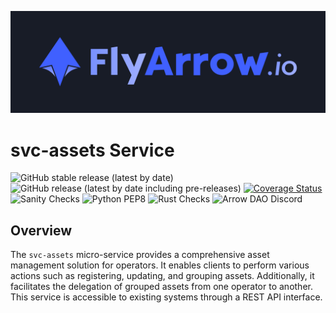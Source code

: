 ![Arrow Banner](https://github.com/Arrow-air/tf-github/raw/main/src/templates/doc-banner-services.png)

# svc-assets Service

![GitHub stable release (latest by date)](https://img.shields.io/github/v/release/Arrow-air/svc-assets?sort=semver&color=green) ![GitHub release (latest by date including pre-releases)](https://img.shields.io/github/v/release/Arrow-air/svc-assets?include_prereleases) [![Coverage Status](https://coveralls.io/repos/github/Arrow-air/svc-assets/badge.svg?branch=develop)](https://coveralls.io/github/Arrow-air/svc-assets)
![Sanity Checks](https://github.com/arrow-air/svc-assets/actions/workflows/sanity_checks.yml/badge.svg?branch=develop) ![Python PEP8](https://github.com/arrow-air/svc-assets/actions/workflows/python_ci.yml/badge.svg?branch=develop) ![Rust Checks](https://github.com/arrow-air/svc-assets/actions/workflows/rust_ci.yml/badge.svg?branch=develop) 
![Arrow DAO Discord](https://img.shields.io/discord/853833144037277726?style=plastic)

## Overview

The `svc-assets` micro-service provides a comprehensive asset management
solution for operators. It enables clients to perform various actions such as
registering, updating, and grouping assets. Additionally, it facilitates the
delegation of grouped assets from one operator to another. This service is
accessible to existing systems through a REST API interface.

